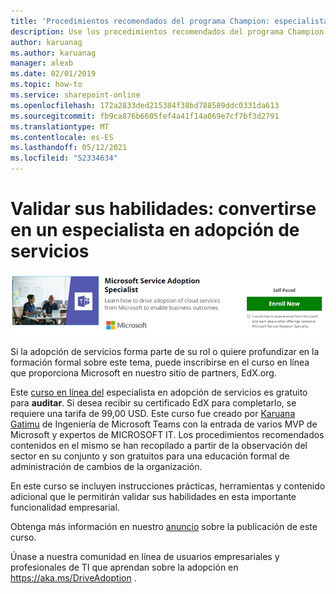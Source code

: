 ```yaml
---
title: 'Procedimientos recomendados del programa Champion: especialista en adopción de servicios'
description: Use los procedimientos recomendados del programa Champion para impulsar la adopción de Office 365.
author: karuanag
ms.author: karuanag
manager: alexb
ms.date: 02/01/2019
ms.topic: how-to
ms.service: sharepoint-online
ms.openlocfilehash: 172a2833ded215384f38bd788589ddc0331da613
ms.sourcegitcommit: fb9ca876b6605fef4a41f14a069e7cf7bf3d2791
ms.translationtype: MT
ms.contentlocale: es-ES
ms.lasthandoff: 05/12/2021
ms.locfileid: "52334634"
---
```

# <a name="validate-your-skills---become-a-service-adoption-specialist"></a>Validar sus habilidades: convertirse en un especialista en adopción de servicios

![Curso de especialista en adopción de servicios](media/champs_sascourse.png)

Si la adopción de servicios forma parte de su rol o quiere profundizar en la formación formal sobre este tema, puede inscribirse en el curso en línea que proporciona Microsoft en nuestro sitio de partners, EdX.org. 

Este [curso en línea del](/learn/paths/m365-service-adoption/) especialista en adopción de servicios es gratuito para **auditar**.  Si desea recibir su certificado EdX para completarlo, se requiere una tarifa de 99,00 USD.  Este curso fue creado por [Karuana Gatimu](https://linkedin.com/in/karuanagatimu) de Ingeniería de Microsoft Teams con la entrada de varios MVP de Microsoft y expertos de MICROSOFT IT.  Los procedimientos recomendados contenidos en el mismo se han recopilado a partir de la observación del sector en su conjunto y son gratuitos para una educación formal de administración de cambios de la organización.  

En este curso se incluyen instrucciones prácticas, herramientas y contenido adicional que le permitirán validar sus habilidades en esta importante funcionalidad empresarial.  

Obtenga más información en nuestro [anuncio](https://aka.ms/AdoptionCertAnnouncement) sobre la publicación de este curso. 

Únase a nuestra comunidad en línea de usuarios empresariales y profesionales de TI que aprendan sobre la adopción en https://aka.ms/DriveAdoption .
